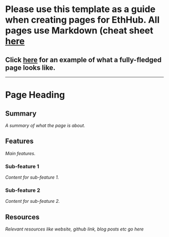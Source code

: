 # Please use this template as a guide when creating pages for EthHub. All pages use Markdown (cheat sheet [here](https://github.com/adam-p/markdown-here/wiki/Markdown-Cheatsheet)
## Click [here](/built-on-ethereum/open-finance/stablecoins/crypto-backed/dai.md) for an example of what a fully-fledged page looks like.
------------------------
# Page Heading

## Summary

*A summary of what the page is about.*

## Features

*Main features.*

### Sub-feature 1

*Content for sub-feature 1.*

### Sub-feature 2

*Content for sub-feature 2.*

## Resources

*Relevant resources like website, github link, blog posts etc go here*
